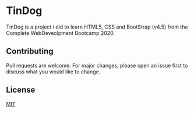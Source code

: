 # TinDog

TinDog is a project i did to learn HTML5, CSS and BootStrap (v4.5) from the Complete WebDeveolpment Bootcamp 2020.

## Contributing
Pull requests are welcome. For major changes, please open an issue first to discuss what you would like to change.

## License
[MIT](https://choosealicense.com/licenses/mit/)
